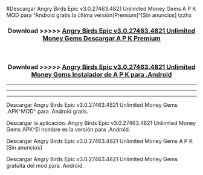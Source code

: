 #Descargar Angry Birds Epic v3.0.27463.4821 Unlimited Money Gems  A P K MOD para ^Android gratis.la última versión[Premium]^[Sin anuncios] tzzhx



<div align="center">
<h3>Download >>>>> <a href="https://es-web.web.app/?es= Angry Birds Epic v3.0.27463.4821 Unlimited Money Gems ">Angry Birds Epic v3.0.27463.4821 Unlimited Money Gems  Descargar A P K Premium</a></h3><br>

<h3>Download >>>>> <a href="https://es-web.web.app/?es= Angry Birds Epic v3.0.27463.4821 Unlimited Money Gems ">Angry Birds Epic v3.0.27463.4821 Unlimited Money Gems  Instalador de A P K para .Android</a></h3>
</div>


----------------------------------------------------------

----------------------------------------------------------

----------------------------------------------------------

Descargar Angry Birds Epic v3.0.27463.4821 Unlimited Money Gems  .APK^MOD^ para .Android gratis.

Descargar la aplicación. Angry Birds Epic v3.0.27463.4821 Unlimited Money Gems  APK^El nombre es la versión para .Android.

Descargar Angry Birds Epic v3.0.27463.4821 Unlimited Money Gems  A P K [Sin anuncios]

Descargar Angry Birds Epic v3.0.27463.4821 Unlimited Money Gems  gratuita del mod para .Android.